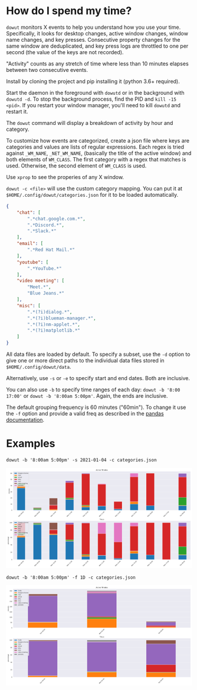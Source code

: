 How do I spend my time?
=======================

`dowut` monitors X events to help you understand how you use your time.
Specifically, it looks for desktop changes, active window changes, window name
changes, and key presses. Consecutive property changes for the same window are
deduplicated, and key press logs are throttled to one per second (the value of
the keys are not recorded).

"Activity" counts as any stretch of time where less than 10 minutes elapses
between two consecutive events.

Install by cloning the project and pip installing it (python 3.6+ required).

Start the daemon in the foreground with `dowutd` or in the background with
`dowutd -d`. To stop the background process, find the PID and `kill -15 <pid>`.
If you restart your window manager, you'll need to kill `dowutd` and restart
it.

The `dowut` command will display a breakdown of activity by hour and category.

To customize how events are categorized, create a json file where keys are
categories and values are lists of regular expressions. Each regex is tried
against `_WM_NAME`, `_NET_WM_NAME`, (basically the title of the active window)
and both elements of `WM_CLASS`. The first category with a regex that matches
is used. Otherwise, the second element of `WM_CLASS` is used.

Use `xprop` to see the properies of any X window.

`dowut -c <file>` will use the custom category mapping. You can put it at
`$HOME/.config/dowut/categories.json` for it to be loaded automatically.

```json
{
    "chat": [
        ".*chat.google.com.*",
        ".*Discord.*",
        ".*Slack.*"
    ],
    "email": [
        ".*Red Hat Mail.*"
    ],
    "youtube": [
        ".*YouTube.*"
    ],
    "video meeting": [
        "Meet.*",
        "Blue Jeans.*"
    ],
    "misc": [
        ".*(?i)dialog.*",
        ".*(?i)blueman-manager.*",
        ".*(?i)nm-applet.*",
        ".*(?i)matplotlib.*"
    ]
}
```

All data files are loaded by default. To specify a subset, use the `-d` option
to give one or more direct paths to the individual data files stored in
`$HOME/.config/dowut/data`.

Alternatively, use `-s` or `-e` to specify start and end dates. Both are
inclusive.

You can also use `-b` to specify time ranges of each day: `dowut -b '8:00 17:00'`
or `dowut -b '8:00am 5:00pm'`. Again, the ends are inclusive.

The default grouping frequency is 60 minutes ("60min"). To change it use the
`-f` option and provide a valid freq as described in the [pandas
documentation](https://pandas.pydata.org/pandas-docs/stable/user_guide/timeseries.html#offset-aliases).

Examples
========
```
dowut -b '8:00am 5:00pm' -s 2021-01-04 -c categories.json
```
![Hourly Example](https://github.com/csams/dowut/blob/main/activity.png)

```
dowut -b '8:00am 5:00pm' -f 1D -c categories.json
```
![Daily Example](https://github.com/csams/dowut/blob/main/activity2.png)
